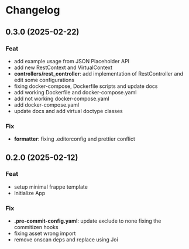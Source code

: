 # Changelog

## 0.3.0 (2025-02-22)

### Feat

- add example usage from JSON Placeholder API
- add new RestContext and VirtualContext
- **controllers/rest_controller**: add implementation of RestController and edit some configurations
- fixing docker-compose, Dockerfile scripts and update docs
- add working Dockerfile and docker-compose.yaml
- add not working docker-compose.yaml
- add docker-compose.yaml
- update docs and add virtual doctype classes

### Fix

- **formatter**: fixing .editorconfig and prettier conflict

## 0.2.0 (2025-02-12)

### Feat

- setup minimal frappe template
- Initialize App

### Fix

- **.pre-commit-config.yaml**: update exclude to none fixing the commitizen hooks
- fixing asset wrong import
- remove onscan deps and replace using Joi
